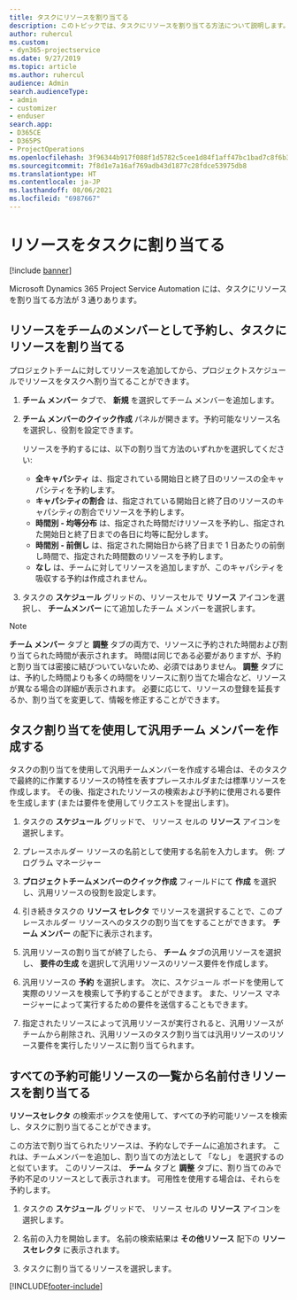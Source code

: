 ```yaml
---
title: タスクにリソースを割り当てる
description: このトピックでは、タスクにリソースを割り当てる方法について説明します。
author: ruhercul
ms.custom:
- dyn365-projectservice
ms.date: 9/27/2019
ms.topic: article
ms.author: ruhercul
audience: Admin
search.audienceType:
- admin
- customizer
- enduser
search.app:
- D365CE
- D365PS
- ProjectOperations
ms.openlocfilehash: 3f96344b917f088f1d5782c5cee1d84f1aff47bc1bad7c8f6b33307d1df340fa
ms.sourcegitcommit: 7f8d1e7a16af769adb43d1877c28fdce53975db8
ms.translationtype: HT
ms.contentlocale: ja-JP
ms.lasthandoff: 08/06/2021
ms.locfileid: "6987667"
---
```

# <a name="assign-a-resource-to-a-task"></a>リソースをタスクに割り当てる

[!include [banner](../includes/psa-now-project-operations.md)]

Microsoft Dynamics 365 Project Service Automation には、タスクにリソースを割り当てる方法が 3 通りあります。

## <a name="book-a-resource-as-a-team-member-and-then-assign-the-resource-to-a-task"></a>リソースをチームのメンバーとして予約し、タスクにリソースを割り当てる

プロジェクトチームに対してリソースを追加してから、プロジェクトスケジュールでリソースをタスクへ割り当てることができます。

1. **チーム メンバー** タブで、 **新規** を選択してチーム メンバーを追加します。 

2. **チーム メンバーのクイック作成** パネルが開きます。予約可能なリソース名を選択し、役割を設定できます。 

    リソースを予約するには、以下の割り当て方法のいずれかを選択してください:

    - **全キャパシティ** は、指定されている開始日と終了日のリソースの全キャパシティを予約します。
    - **キャパシティの割合** は、指定されている開始日と終了日のリソースのキャパシティの割合でリソースを予約します。
    - **時間別 - 均等分布** は、指定された時間だけリソースを予約し、指定された開始日と終了日までの各日に均等に配分します。
    - **時間別 - 前倒し** は、指定された開始日から終了日まで 1 日あたりの前倒し時間で、指定された時間数のリソースを予約します。
    - **なし** は、チームに対してリソースを追加しますが、このキャパシティを吸収する予約は作成されません。

3. タスクの **スケジュール** グリッドの、リソースセルで **リソース** アイコンを選択し、 **チームメンバー** にて追加したチーム メンバーを選択します。 

> [!NOTE]
> **チーム メンバー** タブと **調整** タブの両方で、リソースに予約された時間および割り当てられた時間が表示されます。 時間は同じである必要がありますが、予約と割り当ては密接に結びついていないため、必須ではありません。 **調整** タブには、予約した時間よりも多くの時間をリソースに割り当てた場合など、リソースが異なる場合の詳細が表示されます。 必要に応じて、リソースの登録を延長するか、割り当てを変更して、情報を修正することができます。

## <a name="create-a-generic-team-member-through-task-assignment"></a>タスク割り当てを使用して汎用チーム メンバーを作成する

タスクの割り当てを使用して汎用チームメンバーを作成する場合は、そのタスクで最終的に作業するリソースの特性を表すプレースホルダまたは標準リソースを作成します。 その後、指定されたリソースの検索および予約に使用される要件を生成します (または要件を使用してリクエストを提出します)。

1. タスクの **スケジュール** グリッドで、 リソース セルの **リソース** アイコンを選択します。

2. プレースホルダー リソースの名前として使用する名前を入力します。 例: プログラム マネージャー

3. **プロジェクトチームメンバーのクイック作成** フィールドにて **作成** を選択し、汎用リソースの役割を設定します。

4. 引き続きタスクの **リソース セレクタ** でリソースを選択することで、このプレースホルダー リソースへのタスクの割り当てをすることができます。 **チーム メンバー** の配下に表示されます。

5. 汎用リソースの割り当てが終了したら、 **チーム** タブの汎用リソースを選択し、 **要件の生成** を選択して汎用リソースのリソース要件を作成します。

6. 汎用リソースの **予約** を選択します。 次に、スケジュール ボードを使用して実際のリソースを検索して予約することができます。 また、リソース マネージャーによって実行するための要件を送信することもできます。

7. 指定されたリソースによって汎用リソースが実行されると、汎用リソースがチームから削除され、汎用リソースのタスク割り当ては汎用リソースのリソース要件を実行したリソースに割り当てられます。

## <a name="assign-a-named-resource-from-the-list-of-all-bookable-resources"></a>すべての予約可能リソースの一覧から名前付きリソースを割り当てる

**リソースセレクタ** の検索ボックスを使用して、すべての予約可能リソースを検索し、タスクに割り当てることができます。

この方法で割り当てられたリソースは、予約なしでチームに追加されます。 これは、チームメンバーを追加し、割り当ての方法として 「なし」 を選択するのと似ています。 このリソースは、 **チーム** タブと **調整** タブに、割り当てのみで予約不足のリソースとして表示されます。 可用性を使用する場合は、それらを予約します。

1. タスクの **スケジュール** グリッドで、 リソース セルの **リソース** アイコンを選択します。

2. 名前の入力を開始します。 名前の検索結果は **その他リソース** 配下の **リソースセレクタ** に表示されます。

3. タスクに割り当てるリソースを選択します。



[!INCLUDE[footer-include](../includes/footer-banner.md)]